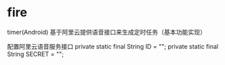 # fire
timer(Android)
基于阿里云提供语音接口来生成定时任务（基本功能实现）

配置阿里云语音服务接口
private static final String ID = "";
private static final String SECRET = "";
